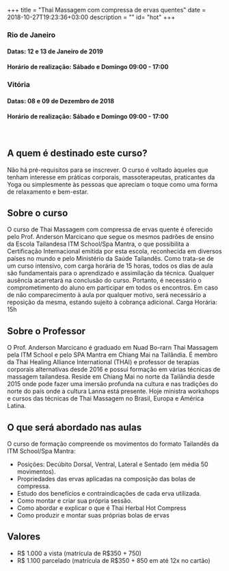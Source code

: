 +++
title = "Thai Massagem com compressa de ervas quentes"
date = 2018-10-27T19:23:36+03:00
description = ""
id= "hot"
+++

### Rio de Janeiro
#### Datas: 12  e 13 de Janeiro de 2019
#### Horário de realização: Sábado e Domingo 09:00 - 17:00

### Vitória
#### Datas: 08 e 09 de Dezembro de 2018 
#### Horário de realização: Sábado e Domingo 09:00 - 17:00 

<br>

## A quem é destinado este curso?
Não há pré-requisitos para se inscrever. O curso é voltado àqueles que tenham interesse em práticas corporais, massoterapeutas, praticantes da Yoga ou simplesmente às pessoas que apreciam o toque como uma forma de relaxamento e bem-estar.

## Sobre o curso
O curso de Thai Massagem com compressa de ervas quente é oferecido pelo Prof. Anderson Marcicano que segue os mesmos padrões de ensino da Escola Tailandesa ITM School/Spa Mantra, o que possibilita a Certificação Internacional emitida por esta escola, reconhecida em diversos países no mundo e pelo Ministério da Saúde Tailandês.
Como trata-se de um curso intensivo, com carga horária de 15 horas, todos os dias de aula são fundamentais para o aprendizado e assimilação da técnica. Qualquer ausência acarretará na conclusão do curso. Portanto, é necessário o comprometimento do aluno em participar em todos os encontros.
Em caso de não comparecimento à aula por qualquer motivo, será necessário a reposição da mesma, estando sujeito à cobrança adicional.
Carga Horária: 15h

## Sobre o Professor
O Prof. Anderson Marcicano é graduado em Nuad Bo-rarn Thai Massagem pela ITM School e pelo SPA Mantra em Chiang Mai na Tailândia. É membro da Thai Healing Alliance International (THAI) e professor de terapias corporais alternativas desde 2016 e possui formação em várias técnicas de massagem tailandesa. Reside em Chiang Mai no norte da Tailândia desde 2015 onde pode fazer uma imersão profunda na cultura e nas tradições do norte do país onde a cultura Lanna está presente. Hoje ministra workshops e cursos das técnicas de Thai Massagem no Brasil, Europa e América Latina.

## O que será abordado nas aulas
O curso de formação compreende os movimentos do formato Tailandês da ITM School/Spa Mantra:
- Posições: Decúbito Dorsal, Ventral, Lateral e Sentado (em média 50 movimentos).
- Propriedades das ervas aplicadas na composição das bolas de compressa.
- Estudo dos benefícios e contraindicações de cada erva utilizada.
- Como montar e criar sua própria sessão.
- Como abordar e explicar o que é Thai Herbal Hot Compress
- Como produzir e montar suas próprias bolas de ervas


## Valores 
- R$ 1.000 a vista (matrícula de R$350 + 750) 
- R$ 1.100 parcelado (matrícula de R$350 + 850 em até 12x no cartão)



